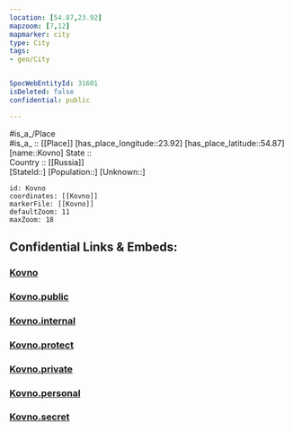 ```yaml
---
location: [54.87,23.92] 
mapzoom: [7,12] 
mapmarker: city 
type: City
tags:
- geo/City


SpocWebEntityId: 31601
isDeleted: false
confidential: public

---
```

#is_a_/Place  
#is_a_ :: [[Place]] 
[has_place_longitude::23.92] 
[has_place_latitude::54.87] 
[name::Kovno] 
State ::  
Country :: [[Russia]]  
[StateId::] 
[Population::] 
[Unknown::] 


```leaflet
id: Kovno
coordinates: [[Kovno]] 
markerFile: [[Kovno]] 
defaultZoom: 11 
maxZoom: 18
```


## Confidential Links & Embeds: 

### [Kovno](/_Standards/Earth/Continent/Europe/Europe~North/Lithuania/Counties~Lithuania/Kauno/City/Kovno.md) 

### [Kovno.public](/_public/Earth/Continent/Europe/Europe~North/Lithuania/Counties~Lithuania/Kauno/City/Kovno.public.md) 

### [Kovno.internal](/_internal/Earth/Continent/Europe/Europe~North/Lithuania/Counties~Lithuania/Kauno/City/Kovno.internal.md) 

### [Kovno.protect](/_protect/Earth/Continent/Europe/Europe~North/Lithuania/Counties~Lithuania/Kauno/City/Kovno.protect.md) 

### [Kovno.private](/_private/Earth/Continent/Europe/Europe~North/Lithuania/Counties~Lithuania/Kauno/City/Kovno.private.md) 

### [Kovno.personal](/_personal/Earth/Continent/Europe/Europe~North/Lithuania/Counties~Lithuania/Kauno/City/Kovno.personal.md) 

### [Kovno.secret](/_secret/Earth/Continent/Europe/Europe~North/Lithuania/Counties~Lithuania/Kauno/City/Kovno.secret.md)

